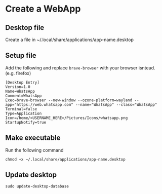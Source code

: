 # Create a WebApp

## Desktop file
Create a file in ~/.local/share/applications/app-name.desktop

## Setup file

Add the following and replace `brave-browser` with your browser isntead. (e.g. firefox)
```
[Desktop Entry]
Version=1.0
Name=WhatsApp
Comment=WhatsApp
Exec=brave-browser --new-window --ozone-platform=wayland --app="https://web.whatsapp.com" --name="WhatsApp" --class="WhatsApp"
Terminal=false
Type=Application
Icon=/home/<USERNAME_HERE>/Pictures/Icons/whatsapp.png
StartupNotify=true
```

## Make executable

Run the following command

```shell
chmod +x ~/.local/share/applications/app-name.desktop
```

## Update desktop

```shell
sudo update-desktop-database
```
